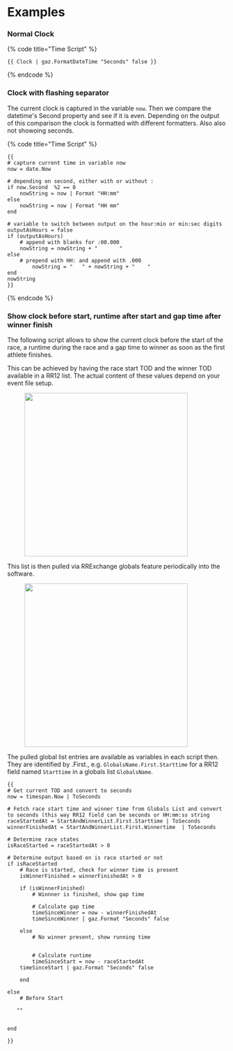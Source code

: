 # Examples

### Normal Clock

{% code title="Time Script" %}
```
{{ Clock | gaz.FormatDateTime "Seconds" false }}
```
{% endcode %}

### Clock with flashing separator <a href="#clock-with-flashing-separator" id="clock-with-flashing-separator"></a>

The current clock is captured in the variable `now`. Then we compare the datetime's Second property and see if it is even. Depending on the output of this comparison the clock is formatted with different formatters. Also also not showoing seconds.

{% code title="Time Script" %}
```
{{
# capture current time in variable now
now = date.Now

# depending on second, either with or without :
if now.Second  %2 == 0
    nowString = now | Format "HH:mm"
else
    nowString = now | Format "HH mm"
end

# variable to switch between output on the hour:min or min:sec digits 
outputAsHours = false
if (outputAsHours)
    # append with blanks for :00.000
    nowString = nowString + "       "
else 
    # prepend with HH: and append with .000
        nowString = "   " + nowString + "    "
end
nowString
}}
```
{% endcode %}

### Show clock before start, runtime after start and gap time after winner finish <a href="#use-of-globals" id="use-of-globals"></a>

The following script allows to show the current clock before the start of the race, a runtime during the race and a gap time to winner as soon as the first athlete finishes.

This can be achieved by having the race start TOD and the winner TOD available in a RR12 list. The actual content of these values depend on your event file setup.

<figure><img src="https://dbnetsoft.github.io/RaceResultExchangeDocumentation/scripting/globals_list.png" alt="" width="375"><figcaption></figcaption></figure>

This list is then pulled via RRExchange globals feature periodically into the software.

<figure><img src="https://dbnetsoft.github.io/RaceResultExchangeDocumentation/scripting/globals.png" alt="" width="375"><figcaption></figcaption></figure>

The pulled global list entries are available as variables in each script then. They are identified by .First., e.g. `GlobalsName.First.Starttime` for a RR12 field named `Starttime` in a globals list `GlobalsName`.

```
{{
# Get current TOD and convert to seconds
now = timespan.Now | ToSeconds

# Fetch race start time and winner time from Globals List and convert to seconds (this way RR12 field can be seconds or HH:mm:ss string
raceStartedAt = StartAndWinnerList.First.Starttime | ToSeconds
winnerFinishedAt = StartAndWinnerList.First.Winnertime  | ToSeconds

# Determine race states
isRaceStarted = raceStartedAt > 0

# Determine output based on is race started or not
if isRaceStarted 
    # Race is started, check for winner time is present    
    isWinnerFinished = winnerFinishedAt > 0

    if (isWinnerFinished)
        # Winnner is finished, show gap time

        # Calculate gap time
        timeSinceWinner = now - winnerFinishedAt
        timeSinceWinner | gaz.Format "Seconds" false

    else 
        # No winner present, show running time


        # Calculate runtime
        timeSinceStart = now - raceStartedAt
    timeSinceStart | gaz.Format "Seconds" false

    end

else 
    # Before Start

   ""


end

}}
```
